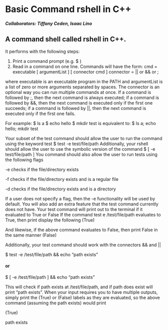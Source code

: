 # Basic Command rshell in C++
##### Collaborators: Tiffany Ceden, Isaac Lino
## A command shell called rshell in C++. 

It performs with the following steps:

  1. Print a command prompt (e.g.  $ )
  2. Read in a command on one line. Commands will have the form:
cmd       = executable [ argumentList ] [ connector cmd ]
connector = || or && or ;

where executable is an executable program in the PATH and argumentList is a list of zero or more arguments separated by spaces. The connector is an optional way you can run multiple commands at once. If a command is followed by ;, then the next command is always executed; if a command is followed by &&, then the next command is executed only if the first one succeeds; if a command is followed by ||, then the next command is executed only if the first one fails. 

For example:
     $ ls ­a
     $ echo hello
     $ mkdir test
is equivalent to:
     $ ls ­a; echo hello; mkdir test

Your subset of the test command should allow the user to run the command using the keyword test
$ test -e test/file/path
Additionally, your rshell should allow the user to use the symbolic version of the command
$ [ -e test/file/path ]
You command should also allow the user to run tests using the following flags


-e checks if the file/directory exists

-f checks if the file/directory exists and is a regular file

-d checks if the file/directory exists and is a directory


If a user does not specify a flag, then the -e functionality will be used by default.
You will also add an extra feature that the test command currently does not have. Your test command will print out to the terminal if it evaluated to True or False
If the command test ­e /test/file/path evaluates to True, then print display the following
(True)
   
And likewise, if the above command evaluates to False, then print False in the same manner
(False)

Additionally, your test command should work with the connectors && and || 

$ test -e /test/file/path && echo “path exists”

#### or 

$ [ -e /test/file/path ] && echo “path exists”

This will check if path exists at /test/file/path, and if path does exist will print “path exists”.
When your input requires you to have multiple outputs, simply print the (True) or (False) labels as they are evaluated, so the above command (assuming the path exists) would print

(True)

path exists
